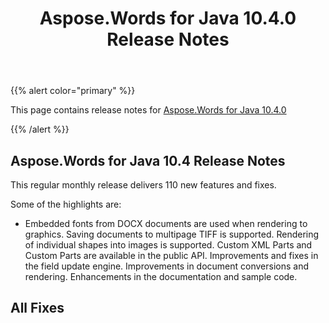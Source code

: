 ﻿---
title: Aspose.Words for Java 10.4.0 Release Notes
description: "Aspose.Words for Java 10.4.0 Release Notes – learn about the latest updates and fixes."
type: docs
weight: 40
url: /java/aspose-words-for-java-10-4-0-release-notes/
---

{{% alert color="primary" %}} 

This page contains release notes for [Aspose.Words for Java 10.4.0](https://downloads.aspose.com/words/java/new-releases/aspose.words-for-java-10.4.0/)

{{% /alert %}} 

## Aspose.Words for Java 10.4 Release Notes

This regular monthly release delivers 110 new features and fixes. 

Some of the highlights are: 

- Embedded fonts from DOCX documents are used when rendering to graphics.
  Saving documents to multipage TIFF is supported. 
  Rendering of individual shapes into images is supported. 
  Custom XML Parts and Custom Parts are available in the public API. 
  Improvements and fixes in the field update engine. 
  Improvements in document conversions and rendering. 
  Enhancements in the documentation and sample code. 
## All Fixes
